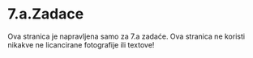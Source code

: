 # 7.a.Zadace
Ova stranica je napravljena samo za 7.a zadaće. Ova stranica ne koristi nikakve ne licancirane fotografije ili textove!
